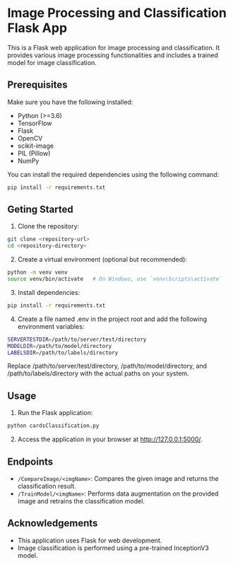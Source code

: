 # Image Processing and Classification Flask App

This is a Flask web application for image processing and classification. It provides various image processing functionalities and includes a trained model for image classification.

## Prerequisites

Make sure you have the following installed:

- Python (>=3.6)
- TensorFlow
- Flask
- OpenCV
- scikit-image
- PIL (Pillow)
- NumPy

You can install the required dependencies using the following command:

```bash
pip install -r requirements.txt
```

## Geting Started
1. Clone the repository:
```bash
git clone <repository-url>
cd <repository-directory>
```
2. Create a virtual environment (optional but recommended):
```bash
python -m venv venv
source venv/bin/activate   # On Windows, use `venv\Scripts\activate`
```
3. Install dependencies:
```bash
pip install -r requirements.txt
```
4. Create a file named .env in the project root and add the following environment variables:
```bash
SERVERTESTDIR=/path/to/server/test/directory
MODELDIR=/path/to/model/directory
LABELSDIR=/path/to/labels/directory
```
Replace /path/to/server/test/directory, /path/to/model/directory, and /path/to/labels/directory with the actual paths on your system.


## Usage
1. Run the Flask application:
```bash
python cardsClassification.py
```
2. Access the application in your browser at http://127.0.0.1:5000/.


## Endpoints
- `/CompareImage/<imgName>`: Compares the given image and returns the classification result.
- `/TrainModel/<imgName>`: Performs data augmentation on the provided image and retrains the classification model.


## Acknowledgements
- This application uses Flask for web development.
- Image classification is performed using a pre-trained InceptionV3 model.
